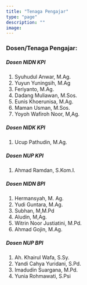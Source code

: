 ```yaml
---
title: "Tenaga Pengajar"
type: "page"
description: ""
image:  
---
```

### Dosen/Tenaga Pengajar:


##### Dosen NIDN KPI 
1. Syuhudul Anwar, M.Ag.
2. Yuyun Yuningsih, M.Ag
3. Feriyanto, M.Ag.
4. Dadang Muliawan, M.Sos.
5. Eunis Khoerunisa, M.Ag.
6. Maman Usman, M.Sos.
7. Yoyoh Wafiroh Noor, M,Ag.


##### Dosen NIDK KPI

1. Ucup Pathudin, M.Ag.


##### Dosen NUP KPI

1. Ahmad Ramdan, S.Kom.I.


##### Dosen NIDN BPI

1. Hermansyah, M. Ag.
2. Yudi Guntara, M.Ag.
3. Subhan, M,M.Pd
4. Aludin, M,Ag.
5. Witrin Noor Justiatini, M.Pd.
6. Ahmad Gojin, M.Ag.

##### Dosen NUP BPI

1. Ah. Khairul Wafa, S.Sy.
2. Yandi Cahya Yuridani, S.Pd.
3. Imadudin Suargana, M.Pd.
4. Yunia Rohmawati, S.Psi
